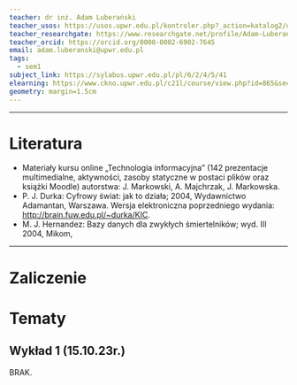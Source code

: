 ```yaml
---
teacher: dr inż. Adam Luberański
teacher_usos: https://usos.upwr.edu.pl/kontroler.php?_action=katalog2/osoby/pokazOsobe&os_id=16532
teacher_researchgate: https://www.researchgate.net/profile/Adam-Luberanski
teacher_orcid: https://orcid.org/0000-0002-6902-7645
email: adam.luberanski@upwr.edu.pl
tags:
  - sem1
subject_link: https://sylabus.upwr.edu.pl/pl/6/2/4/5/41
elearning: https://www.ckno.upwr.edu.pl/c21l/course/view.php?id=865&section=0#module-63278
geometry: margin=1.5cm
---
```


---

# Literatura

- Materiały kursu online „Technologia informacyjna” (142 prezentacje multimedialne, aktywności, zasoby statyczne w postaci plików oraz książki Moodle) autorstwa: J. Markowski, A. Majchrzak, J. Markowska.
- P. J. Durka: Cyfrowy świat: jak to działa; 2004, Wydawnictwo Adamantan, Warszawa. Wersja elektroniczna poprzedniego wydania: http://brain.fuw.edu.pl/~durka/KIC.
- M. J. Hernandez: Bazy danych dla zwykłych śmiertelników; wyd. III 2004, Mikom,

---

# Zaliczenie

# Tematy

## Wykład 1 (15.10.23r.)

BRAK.
